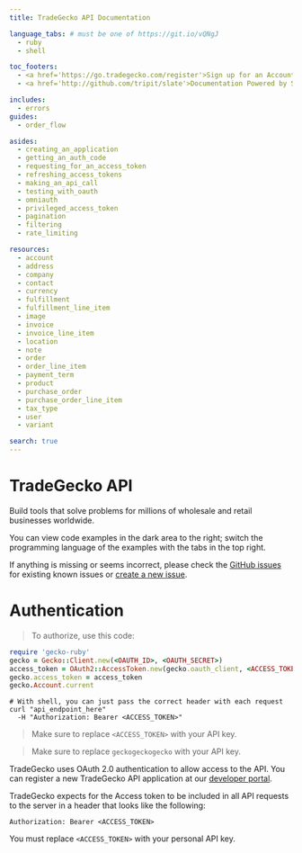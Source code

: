 ```yaml
---
title: TradeGecko API Documentation

language_tabs: # must be one of https://git.io/vQNgJ
  - ruby
  - shell

toc_footers:
  - <a href='https://go.tradegecko.com/register'>Sign up for an Account</a>
  - <a href='http://github.com/tripit/slate'>Documentation Powered by Slate</a>

includes:
  - errors
guides:
  - order_flow

asides:
  - creating_an_application
  - getting_an_auth_code
  - requesting_for_an_access_token
  - refreshing_access_tokens
  - making_an_api_call
  - testing_with_oauth
  - omniauth
  - privileged_access_token
  - pagination
  - filtering
  - rate_limiting

resources:
  - account
  - address
  - company
  - contact
  - currency
  - fulfillment
  - fulfillment_line_item
  - image
  - invoice
  - invoice_line_item
  - location
  - note
  - order
  - order_line_item
  - payment_term
  - product
  - purchase_order
  - purchase_order_line_item
  - tax_type
  - user
  - variant

search: true
---
```


# TradeGecko API

Build tools that solve problems for millions of wholesale and retail businesses worldwide.

You can view code examples in the dark area to the right; switch the programming language of the examples with the tabs in the top right.

If anything is missing or seems incorrect, please check the [GitHub issues](https://github.com/tradegecko/smaug/issues)
for existing known issues or [create a new issue](https://github.com/tradegecko/smaug/issues/new).

# Authentication

> To authorize, use this code:

```ruby
require 'gecko-ruby'
gecko = Gecko::Client.new(<OAUTH_ID>, <OAUTH_SECRET>)
access_token = OAuth2::AccessToken.new(gecko.oauth_client, <ACCESS_TOKEN>)
gecko.access_token = access_token
gecko.Account.current
```

```shell
# With shell, you can just pass the correct header with each request
curl "api_endpoint_here"
  -H "Authorization: Bearer <ACCESS_TOKEN>"
```

> Make sure to replace `<ACCESS_TOKEN>` with your API key.

> Make sure to replace `geckogeckogecko` with your API key.

TradeGecko uses OAuth 2.0 authentication  to allow access to the API. 
You can register a new TradeGecko API application at our [developer portal](http://developer.tradegecko.com/).

TradeGecko expects for the Access token to be included in all API requests to the server in a header that looks like the following:

`Authorization: Bearer <ACCESS_TOKEN>`

<aside class="notice">
You must replace <code>&lt;ACCESS_TOKEN&gt;</code> with your personal API key.
</aside>
